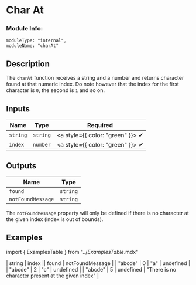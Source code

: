 # Char At
### Module Info: 
```
moduleType: "internal",
moduleName: "charAt"
```

## Description
The `charAt` function receives a string and a number and returns character found at that numeric index. Do note however that the index for the first character is `0`, the second is `1` and so on. 

## Inputs
| Name | Type | Required
|------|------|:-----:|
| `string` | `string` | <a style={{ color: "green" }}> ✔ </a>
| `index` | `number` | <a style={{ color: "green" }}> ✔ </a>


## Outputs
| Name | Type |
|------|------|
| `found` | `string` |
| `notFoundMessage` | `string` |

The `notFoundMessage` property will only be defined if there is no character at the given index (index is out of bounds).

## Examples
import { ExamplesTable } from "../_ExamplesTable_.mdx"

<ExamplesTable>
| string | index || found | notFoundMessage |
| "abcde" | 0 | "a" | undefined |
| "abcde" | 2 | "c" | undefined |
| "abcde" | 5 | undefined | "There is no character present at the given index" |
</ExamplesTable>
